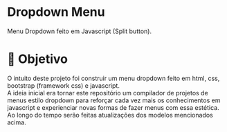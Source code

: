 # Dropdown Menu
Menu Dropdown feito em Javascript (Split button).

<h1>🧵 Objetivo</h1>
<p>O intuito deste projeto foi construir um menu dropdown feito em html, css, bootstrap (framework css) e javascript.<br>A ideia inicial era tornar este repositório um compilador de projetos de menus estilo dropdown para reforçar cada vez mais os conhecimentos em javascript e experienciar novas formas de fazer menus com essa estética. Ao longo do tempo serão feitas atualizações dos modelos mencionados acima. </p>
